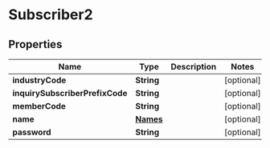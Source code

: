 

# Subscriber2


## Properties

| Name | Type | Description | Notes |
|------------ | ------------- | ------------- | -------------|
|**industryCode** | **String** |  |  [optional] |
|**inquirySubscriberPrefixCode** | **String** |  |  [optional] |
|**memberCode** | **String** |  |  [optional] |
|**name** | [**Names**](Names.md) |  |  [optional] |
|**password** | **String** |  |  [optional] |



